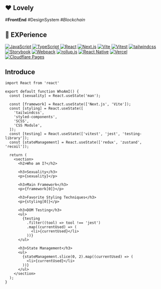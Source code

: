 ## ❤️ Lovely

#**FrontEnd** #DesignSystem #*Blockchain*

## 🚀 EXPerience

[![JavaScript](https://img.shields.io/badge/JavsScript-F7DF1E?style=flat-square&logo=JavaScript&logoColor=222)](https://github.com/StyleList94?tab=repositories&language=javascript)
[![TypeScript](https://img.shields.io/badge/TypeScript-3178C6?style=flat-square&logo=TypeScript&logoColor=eee)](https://github.com/StyleList94?tab=repositories&language=typescript)
[![React](https://img.shields.io/badge/React-61DAFB?style=flat-square&logo=React&logoColor=222)](https://github.com/StyleList94?tab=repositories&q=react)
[![Next.js](https://img.shields.io/badge/Next.js-000000?style=flat-square&logo=Next.js&logoColor=eee)](https://github.com/StyleList94?tab=repositories&q=nextjs)
[![Vite](https://img.shields.io/badge/Vite-646CFF?style=flat-square&logo=Vite&logoColor=f6cf4b)](https://github.com/StyleList94?tab=repositories&q=vite)
[![Vitest](https://img.shields.io/badge/Vitest-6E9F18?style=flat-square&logo=Vitest&logoColor=f6cf4b)](https://github.com/StyleList94?tab=repositories&q=vitest)
[![tailwindcss](https://img.shields.io/badge/tailwindcss-06B6D4?style=flat-square&logo=Tailwind%20CSS&logoColor=eee)](https://github.com/StyleList94?tab=repositories&q=tailwindcss)
[![Storybook](https://img.shields.io/badge/Storybook-FF4785?style=flat-square&logo=Storybook&logoColor=eee)](https://github.com/StyleList94?tab=repositories&q=storybook)
[![Webpack](https://img.shields.io/badge/Webpack-8DD6F9?style=flat-square&logo=Webpack&logoColor=222)](https://github.com/StyleList94?tab=repositories&q=webpack)
[![rollup.js](https://img.shields.io/badge/rollup.js-EC4A3F?style=flat-square&logo=rollup.js&logoColor=eee)](https://github.com/StyleList94?tab=repositories&q=rollupjs)
[![React Native](https://img.shields.io/badge/React%20Native-61DAFB?style=flat-square&logo=React&logoColor=222)](https://github.com/StyleList94?tab=repositories&q=react-native)
[![Vercel](https://img.shields.io/badge/Vercel-000000?style=flat-square&logo=Vercel&logoColor=eee)](https://github.com/StyleList94?tab=repositories&q=vercel)
[![Cloudflare Pages](https://img.shields.io/badge/Pages-F38020?style=flat-square&logo=Cloudflare%20Pages&logoColor=eee)](https://github.com/StyleList94?tab=repositories&q=cloudflare-pages)

## Introduce

```tsx
import React from 'react'

export default function WhoAmI() {
  const [sexuality] = React.useState('man');

  const [framework] = React.useState(['Next.js', 'Vite']);
  const [styling] = React.useState([
    'tailwindcss',
    'styled-components',
    'SCSS',
    'CSS Module',
  ]);
  const [testing] = React.useState(['vitest', 'jest', 'testing-library']);
  const [stateManagement] = React.useState(['redux', 'zustand', 'recoil']);

  return (
    <section>
      <h2>Who am I?</h2>
        
      <h3>Sexuality</h3>
      <p>{sexuality}</p>
        
      <h3>Main Framework</h3>
      <p>{framework[0]}</p>
        
      <h3>Favorite Styling Techniques</h3>
      <p>{styling[0]}</p>
        
      <h3>DOM Testing</h3>
      <ul>
        {testing
          .filter((tool) => tool !== 'jest')
          .map((currentUsed) => (
            <li>{currentUsed}</li>
          ))}
      </ul>
        
      <h3>State Management</h3>
      <ul>
        {stateManagement.slice(0, 2).map((currentUsed) => (
          <li>{currentUsed}</li>
        ))}
      </ul>
    </section>
  );
}
```

<!--
**LovelyHaRa/LovelyHaRa** is a ✨ _special_ ✨ repository because its `README.md` (this file) appears on your GitHub profile.

Here are some ideas to get you started:

- 🔭 I’m currently working on ...
- 🌱 I’m currently learning ...
- 👯 I’m looking to collaborate on ...
- 🤔 I’m looking for help with ...
- 💬 Ask me about ...
- 📫 How to reach me: ...
- 😄 Pronouns: ...
- ⚡ Fun fact: ...

-->
